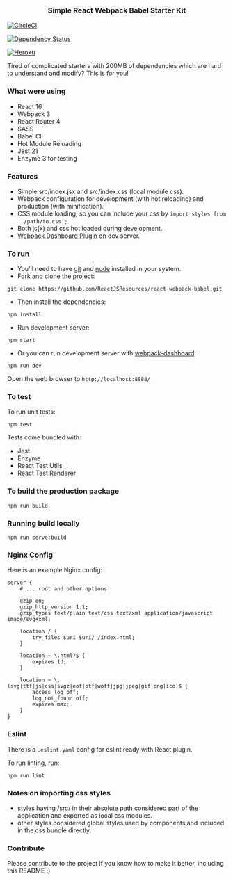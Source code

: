 <p align="center">
    <h3 align="center">Simple React Webpack Babel Starter Kit<br></h3>
</p>

[![CircleCI](https://circleci.com/gh/ReactJSResources/react-webpack-babel/tree/master.svg?style=svg)](https://circleci.com/gh/ReactJSResources/react-webpack-babel/tree/master)

[![Dependency Status](https://img.shields.io/david/ReactJSResources/react-webpack-babel.svg)](https://david-dm.org/dylang/npm-check)

[![Heroku](http://heroku-badge.herokuapp.com/?app=todos-board&style=flat&svg=1)](http://todos-board.herokuapp.com)

Tired of complicated starters with 200MB of dependencies which are hard to understand and modify? This is for you!

### What were using

-   React 16
-   Webpack 3
-   React Router 4
-   SASS
-   Babel Cli
-   Hot Module Reloading
-   Jest 21
-   Enzyme 3 for testing

### Features

-   Simple src/index.jsx and src/index.css (local module css).
-   Webpack configuration for development (with hot reloading) and production (with minification).
-   CSS module loading, so you can include your css by `import styles from './path/to.css';`.
-   Both js(x) and css hot loaded during development.
-   [Webpack Dashboard Plugin](https://github.com/FormidableLabs/webpack-dashboard) on dev server.

### To run

-   You'll need to have [git](https://git-scm.com/) and [node](https://nodejs.org/en/) installed in your system.
-   Fork and clone the project:

```
git clone https://github.com/ReactJSResources/react-webpack-babel.git
```

-   Then install the dependencies:

```
npm install
```

-   Run development server:

```
npm start
```

-   Or you can run development server with [webpack-dashboard](https://github.com/FormidableLabs/webpack-dashboard):

```
npm run dev
```

Open the web browser to `http://localhost:8888/`

### To test

To run unit tests:

```
npm test
```

Tests come bundled with:

-   Jest
-   Enzyme
-   React Test Utils
-   React Test Renderer

### To build the production package

```
npm run build
```

### Running build locally

```
npm run serve:build
```

### Nginx Config

Here is an example Nginx config:

```
server {
	# ... root and other options

	gzip on;
	gzip_http_version 1.1;
	gzip_types text/plain text/css text/xml application/javascript image/svg+xml;

	location / {
		try_files $uri $uri/ /index.html;
	}

	location ~ \.html?$ {
		expires 1d;
	}

	location ~ \.(svg|ttf|js|css|svgz|eot|otf|woff|jpg|jpeg|gif|png|ico)$ {
		access_log off;
		log_not_found off;
		expires max;
	}
}
```

### Eslint

There is a `.eslint.yaml` config for eslint ready with React plugin.

To run linting, run:

```
npm run lint
```

### Notes on importing css styles

-   styles having /src/ in their absolute path considered part of the application and exported as local css modules.
-   other styles considered global styles used by components and included in the css bundle directly.

### Contribute

Please contribute to the project if you know how to make it better, including this README :)
